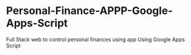 # Personal-Finance-APPP-Google-Apps-Script
Full Stack web to control personal finances using app Using Google Apps Script
